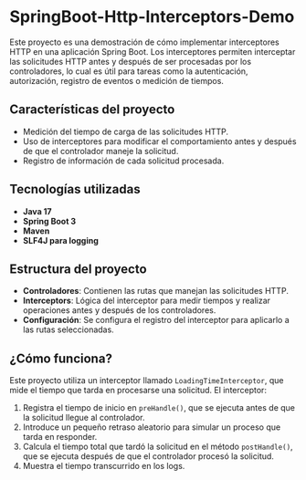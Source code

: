 # SpringBoot-Http-Interceptors-Demo

Este proyecto es una demostración de cómo implementar interceptores HTTP en una aplicación Spring Boot. Los interceptores permiten interceptar las solicitudes HTTP antes y después de ser procesadas por los controladores, lo cual es útil para tareas como la autenticación, autorización, registro de eventos o medición de tiempos.

## Características del proyecto

- Medición del tiempo de carga de las solicitudes HTTP.
- Uso de interceptores para modificar el comportamiento antes y después de que el controlador maneje la solicitud.
- Registro de información de cada solicitud procesada.

## Tecnologías utilizadas

- **Java 17**
- **Spring Boot 3**
- **Maven**
- **SLF4J para logging**

## Estructura del proyecto

- **Controladores**: Contienen las rutas que manejan las solicitudes HTTP.
- **Interceptors**: Lógica del interceptor para medir tiempos y realizar operaciones antes y después de los controladores.
- **Configuración**: Se configura el registro del interceptor para aplicarlo a las rutas seleccionadas.

## ¿Cómo funciona?

Este proyecto utiliza un interceptor llamado `LoadingTimeInterceptor`, que mide el tiempo que tarda en procesarse una solicitud. El interceptor:
1. Registra el tiempo de inicio en `preHandle()`, que se ejecuta antes de que la solicitud llegue al controlador.
2. Introduce un pequeño retraso aleatorio para simular un proceso que tarda en responder.
3. Calcula el tiempo total que tardó la solicitud en el método `postHandle()`, que se ejecuta después de que el controlador procesó la solicitud.
4. Muestra el tiempo transcurrido en los logs.
